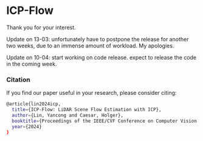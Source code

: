 # ICP-Flow
Thank you for your interest. 

Update on 13-03: unfortunately have to postpone the release for another two weeks, due to an immense amount of workload. My apologies.

Update on 10-04: start working on code release. expect to release the code in the coming week.

### Citation
If you find our paper useful in your research, please consider citing:
```bash
@article{lin2024icp,
  title={ICP-Flow: LiDAR Scene Flow Estimation with ICP},
  author={Lin, Yancong and Caesar, Holger},
  booktitle={Proceedings of the IEEE/CVF Conference on Computer Vision and Pattern Recognition (CVPR)},
  year={2024}
}
```
